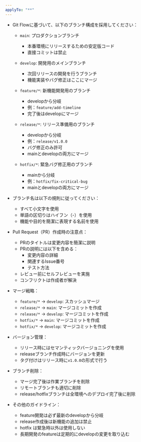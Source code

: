 ```yaml
---
applyTo: "**"
---
```


- Git Flowに基づいて、以下のブランチ構成を採用してください：

  - `main`: プロダクションブランチ

    - 本番環境にリリースするための安定版コード
    - 直接コミットは禁止

  - `develop`: 開発用のメインブランチ

    - 次回リリースの開発を行うブランチ
    - 機能実装やバグ修正はここにマージ

  - `feature/*`: 新機能開発用のブランチ

    - developから分岐
    - 例：`feature/add-timeline`
    - 完了後はdevelopにマージ

  - `release/*`: リリース準備用のブランチ

    - developから分岐
    - 例：`release/v1.0.0`
    - バグ修正のみ許可
    - mainとdevelopの両方にマージ

  - `hotfix/*`: 緊急バグ修正用のブランチ
    - mainから分岐
    - 例：`hotfix/fix-critical-bug`
    - mainとdevelopの両方にマージ

- ブランチ名は以下の規則に従ってください：

  - すべて小文字を使用
  - 単語の区切りはハイフン（-）を使用
  - 機能や目的を簡潔に表現する名前を使用

- Pull Request（PR）作成時の注意点：

  - PRのタイトルは変更内容を簡潔に説明
  - PRの説明には以下を含める：
    - 変更内容の詳細
    - 関連するIssue番号
    - テスト方法
  - レビュー前にセルフレビューを実施
  - コンフリクトは作成者が解決

- マージ戦略：

  - `feature/*` → `develop`: スカッシュマージ
  - `release/*` → `main`: マージコミットを作成
  - `release/*` → `develop`: マージコミットを作成
  - `hotfix/*` → `main`: マージコミットを作成
  - `hotfix/*` → `develop`: マージコミットを作成

- バージョン管理：

  - リリース時にはセマンティックバージョニングを使用
  - releaseブランチ作成時にバージョンを更新
  - タグ付けはリリース時に`v1.0.0`の形式で行う

- ブランチ削除：

  - マージ完了後は作業ブランチを削除
  - リモートブランチも適切に削除
  - release/hotfixブランチは全環境へのデプロイ完了後に削除

- その他のガイドライン：
  - feature開発は必ず最新のdevelopから分岐
  - release作成後は新機能の追加は禁止
  - hotfix は緊急時以外は使用しない
  - 長期開発のfeatureは定期的にdevelopの変更を取り込む

